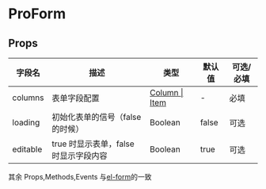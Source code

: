 <!--
 * @Author: zoufengfan
 * @Date: 2022-06-15 16:31:21
 * @LastEditTime: 2022-06-15 17:23:52
 * @LastEditors: zoufengfan
-->

# ProForm

## Props

| 字段名   | 描述                                  | 类型                               | 默认值 | 可选/必填 |
| -------- | ------------------------------------- | ---------------------------------- | ------ | --------- |
| columns  | 表单字段配置                          | [Column \| Item](../ItemConfig.md) | -      | 必填      |
| loading  | 初始化表单的信号（false 的时候）      | Boolean                            | false  | 可选      |
| editable | true 时显示表单，false 时显示字段内容 | Boolean                            | true   | 可选      |

其余 Props,Methods,Events 与[el-form](https://element.eleme.cn/#/zh-CN/component/form)的一致
